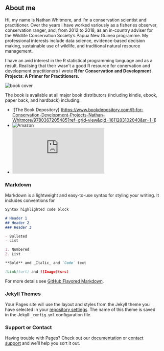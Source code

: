 ## About me 

Hi, my name is Nathan Whitmore, and I’m a conservation scientist and practitioner. Over the years I have worked variously as a fisheries observer, conservation ranger, and, from 2012 to 2018, as an in-country adviser for the Wildlife Conservation Society’s Papua New Guinea programme. My professional interests include data science, evidence-based decision making, sustainable use of wildlife, and traditional natural resource management.

I have an avid interest in the R statistical programming language and as a result. Realising that their wasn't a good R resource for conervation and development practitioners I wrote **R for Conservation and Development Projects: A Primer for Practitioners.**

![book cover](https://raw.githubusercontent.com/NathanWhitmore/Reproducible/main/book%20cover.jpg)

The book is available at all major book distributors (including kindle, ebook, paper back, and hardback) including:

- ![The Book Depository] (https://www.bookdepository.com/R-for-Conservation-Development-Projects-Nathan-Whitmore/9780367205485?ref=grid-view&qid=1611283102040&sr=1-1)
- ![Amazon](https://www.amazon.com/Conservation-Development-Projects-Chapman-Hall/dp/0367205483)
- ![Booktopia](https://www.booktopia.com.au/r-for-conservation-and-development-projects-nathan-whitmore/book/9780367205485.html)

### Markdown

Markdown is a lightweight and easy-to-use syntax for styling your writing. It includes conventions for

```markdown
Syntax highlighted code block

# Header 1
## Header 2
### Header 3

- Bulleted
- List

1. Numbered
2. List

**Bold** and _Italic_ and `Code` text

[Link](url) and ![Image](src)
```

For more details see [GitHub Flavored Markdown](https://guides.github.com/features/mastering-markdown/).

### Jekyll Themes

Your Pages site will use the layout and styles from the Jekyll theme you have selected in your [repository settings](https://github.com/NathanWhitmore/Reproducible/settings). The name of this theme is saved in the Jekyll `_config.yml` configuration file.

### Support or Contact

Having trouble with Pages? Check out our [documentation](https://docs.github.com/categories/github-pages-basics/) or [contact support](https://support.github.com/contact) and we’ll help you sort it out.
